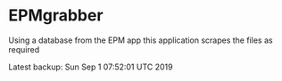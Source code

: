 # EPMgrabber
Using a database from the EPM app this application scrapes the files as required


Latest backup: Sun Sep 1 07:52:01 UTC 2019
